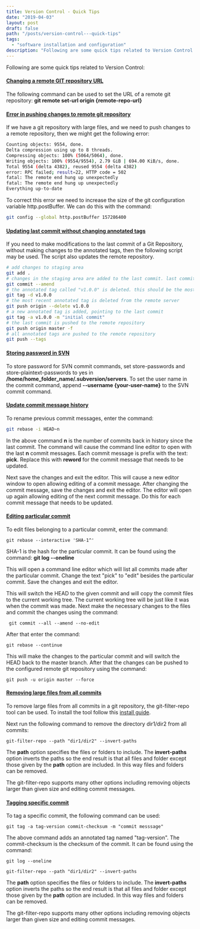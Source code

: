 ```yaml
---
title: Version Control - Quick Tips
date: "2019-04-03"
layout: post
draft: false
path: "/posts/version-control---quick-tips"
tags:
  - "software installation and configuration"
description: "Following are some quick tips related to Version Control:"
---
```


Following are some quick tips related to Version Control:

#### [Changing a remote GIT repository URL](https://help.github.com/en/articles/changing-a-remotes-url)
The following command can be used to set the URL of a remote git repository: **git remote set-url origin {remote-repo-url}**

#### [Error in pushing changes to remote git repository](https://confluence.atlassian.com/stashkb/error-rpc-failed-result-22-push-to-stash-fails-604537633.html)
If we have a git repository with large files, and we need to push changes to a remote repository, then we might get the following error:

```bash
Counting objects: 9554, done.
Delta compression using up to 8 threads.
Compressing objects: 100% (5064/5064), done.
Writing objects: 100% (9554/9554), 2.79 GiB | 694.00 KiB/s, done.
Total 9554 (delta 4382), reused 9554 (delta 4382)
error: RPC failed; result=22, HTTP code = 502
fatal: The remote end hung up unexpectedly
fatal: The remote end hung up unexpectedly
Everything up-to-date
```

To correct this error we need to increase the size of the git configuration variable http.postBuffer. We can do this with the command:

```bash
git config --global http.postBuffer 157286400
```

#### [Updating last commit without changing annotated tags](https://git-scm.com/book/en/v2/Git-Basics-Tagging)
If you need to make modifications to the last commit of a Git Repository, without making changes to the annotated tags, then the following script may be used. The script also updates the remote repository.

```bash
# add changes to staging area
git add .
# changes in the staging area are added to the last commit. last commit message can also be changed
git commit --amend
# the annotated tag called "v1.0.0" is deleted. this should be the most recent annotated tag
git tag -d v1.0.0
# the most recent annotated tag is deleted from the remote server
git push origin --delete v1.0.0
# a new annotated tag is added, pointing to the last commit
git tag -a v1.0.0 -m "initial commit"
# the last commit is pushed to the remote repository
git push origin master -f
# all annotated tags are pushed to the remote repository
git push --tags
```

#### [Storing password in SVN](http://stackoverflow.com/questions/2899209/how-to-save-password-when-using-subversion-from-the-console)
To store password for SVN commit commands, set store-passwords and store-plaintext-passwords to yes in **/home/home_folder_name/.subversion/servers**. To set the user name in the commit command, append **--username {your-user-name}** to the SVN commit command.

#### [Update commit message history](https://help.github.com/en/github/committing-changes-to-your-project/changing-a-commit-message)
To rename previous commit messages, enter the command:

```bash
git rebase -i HEAD~n
```

In the above command **n** is the number of commits back in history since the last commit. The command will cause the command line editor to open with the last **n** commit messages. Each commit message is prefix with the text: **pick**. Replace this with **reword** for the commit message that needs to be updated.

Next save the changes and exit the editor. This will cause a new editor window to open allowing editing of a commit message. After changing the commit message, save the changes and exit the editor. The editor will open up again allowing editing of the next commit message. Do this for each commit message that needs to be updated.

#### [Editing particular commit](https://stackoverflow.com/questions/1186535/how-to-modify-a-specified-commit)
To edit files belonging to a particular commit, enter the command:

```
git rebase --interactive 'SHA-1^'
```

SHA-1 is the hash for the particular commit. It can be found using the command: **git log --oneline**

This will open a command line editor which will list all commits made after the particular commit. Change the text "pick" to "edit" besides the particular commit. Save the changes and exit the editor.

This will switch the HEAD to the given commit and will copy the commit files to the current working tree. The current working tree will be just like it was when the commit was made. Next make the necessary changes to the files and commit the changes using the command:

```
 git commit --all --amend --no-edit
 ```

 After that enter the command:

 ```
 git rebase --continue
 ```

This will make the changes to the particular commit and will switch the HEAD back to the master branch. After that the changes can be pushed to the configured remote git repository using the command:

 ```
 git push -u origin master --force
 ```
 
#### [Removing large files from all commits](https://htmlpreview.github.io/?https://github.com/newren/git-filter-repo/blob/docs/html/git-filter-repo.html)
To remove large files from all commits in a git repository, the git-filter-repo tool can be used. To install the tool follow this [install guide](https://newbedev.com/how-do-you-install-git-filter-repo).

Next run the following command to remove the directory dir1/dir2 from all commits:

```
git-filter-repo --path "dir1/dir2" --invert-paths
```

The **path** option specifies the files or folders to include. The **invert-paths** option inverts the paths so the end result is that all files and folder except those given by the **path** option are included. In this way files and folders can be removed.

The git-filter-repo supports many other options including removing objects larger than given size and editing commit messages.

#### [Tagging specific commit](https://git-scm.com/book/en/v2/Git-Basics-Tagging)
To tag a specific commit, the following command can be used:

```
git tag -a tag-version commit-checksum -m "commit messsage"
```

The above command adds an annotated tag named "tag-version". The commit-checksum is the checksum of the commit. It can be found using the command:

```
git log --oneline
``` 


```
git-filter-repo --path "dir1/dir2" --invert-paths
```

The **path** option specifies the files or folders to include. The **invert-paths** option inverts the paths so the end result is that all files and folder except those given by the **path** option are included. In this way files and folders can be removed.

The git-filter-repo supports many other options including removing objects larger than given size and editing commit messages.



